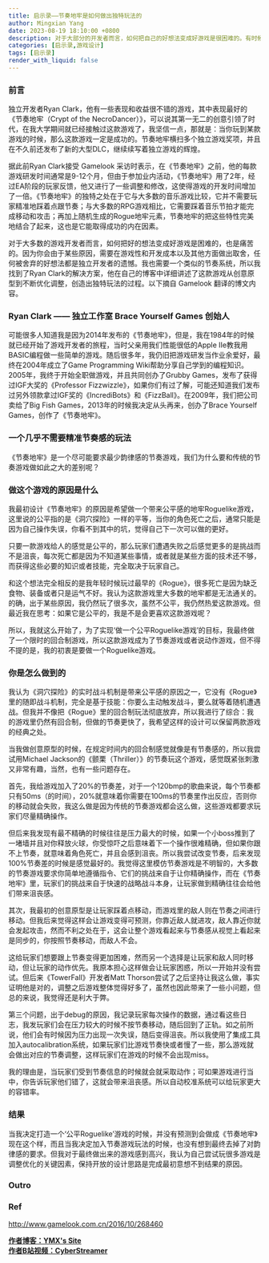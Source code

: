 ```yaml
---
title: 启示录——节奏地牢是如何做出独特玩法的
author: Mingxian Yang
date: 2023-08-19 18:10:00 +0800
description: 对于大部分的开发者而言，如何把自己的好想法变成好游戏是很困难的。有时候，站在巨人的肩膀上对于独立游戏开发者而言是一条捷径。我尝试了很多独立游戏的点子，其中，节奏地牢可能是我最有感触的。独立、创意和生存之间，节奏地牢把控的很好。我看了一些开发者Ryan Clark的访谈录，想从中找到一些关于节奏检测的灵感，我发现我学到了一些其他方面的东西。Roguelike元素和节奏游戏结合的方式创造了独特的体验，他在自己的博客中详细讲述了这款游戏从创意原型到不断优化调整，创造出独特玩法的过程，现在分享给大家共勉。
categories: [启示录,游戏设计]
tags: [启示录]
render_with_liquid: false
---
```




### 前言

<!-- ![Desktop View](/assets/img/sample/mockup.png){: width="700" height="400" } -->
<!-- ![Desktop View](/assets/img/sample/mockup.png){: w="700" h="400" } -->
<!-- ![Desktop View](/assets/img/sample/mockup.png){: .normal } -->
<!-- ![Desktop View](/assets/img/sample/mockup.png){: .left } -->


独立开发者Ryan Clark，他有一些表现和收益很不错的游戏，其中表现最好的《节奏地牢（Crypt of the NecroDancer）》，可以说其第一无二的创意引领了时代，在我大学期间就已经接触过这款游戏了，我坚信一点，那就是：当你玩到某款游戏的时候，那么这款游戏一定是成功的。节奏地牢横扫多个独立游戏奖项，并且在不久前还发布了新的大型DLC，继续续写着独立游戏的辉煌。

据此前Ryan Clark接受 Gamelook 采访时表示，在《节奏地牢》之前，他的每款游戏研发时间通常是9-12个月，但由于参加业内活动，《节奏地牢》用了2年，经过EA阶段的玩家反馈，他又进行了一些调整和修改，这使得游戏的开发时间增加了一倍。《节奏地牢》的独特之处在于它与大多数的音乐游戏比较，它并不需要玩家精准地踩着点跟节奏；与大多数的RPG游戏相比，它需要踩着音乐节拍才能完成移动和攻击；再加上随机生成的Rogue地牢元素，节奏地牢的把这些特性完美地结合了起来，这也是它能取得成功的内在因素。

对于大多数的游戏开发者而言，如何把好的想法变成好游戏是困难的，也是痛苦的。因为你会由于某些原因，需要在游戏性和开发成本以及其他方面做出取舍，任何被舍弃的好想法都是独立开发者的遗憾。我也需要一个类似的节奏系统，所以我找到了Ryan Clark的解决方案，他在自己的博客中详细讲述了这款游戏从创意原型到不断优化调整，创造出独特玩法的过程。以下摘自 Gamelook 翻译的博文内容。


### Ryan Clark —— 独立工作室 Brace Yourself Games 创始人

可能很多人知道我是因为2014年发布的《节奏地牢》，但是，我在1984年的时候就已经开始了游戏开发者的旅程，当时父亲用我们性能很低的Apple IIe教我用BASIC编程做一些简单的游戏。随后很多年，我仍旧把游戏研发当作业余爱好，最终在2004年成立了Game Programming Wiki帮助分享自己学到的编程知识。2005年，我终于开始全职做游戏，并且共同创办了Grubby Games，发布了获得过IGF大奖的《Professor Fizzwizzle》，如果你们有过了解，可能还知道我们发布过另外领款拿过IGF奖的《IncrediBots》和《FizzBall》。在2009年，我们把公司卖给了Big Fish Games，2013年的时候我决定从头再来，创办了Brace Yourself Games，创作了《节奏地牢》。

### 一个几乎不需要精准节奏感的玩法

《节奏地牢》是一个尽可能要求最少韵律感的节奏游戏，我们为什么要和传统的节奏游戏做如此之大的差别呢？


### 做这个游戏的原因是什么

我最初设计《节奏地牢》的原因是希望做一个带来公平感的地牢Roguelike游戏，这里说的公平指的是《洞穴探险》一样的平等，当你的角色死亡之后，通常只能是因为自己操作失误，你看不到其中的坑，觉得自己下一次可以做的更好。

只要一款游戏给人的感觉是公平的，那么玩家们遭遇失败之后感觉更多的是挑战而不是沮丧，每次死亡都是因为不知道某些事情，或者就是某些方面的技术还不够，而获得这些必要的知识或者技能，完全取决于玩家自己。

和这个想法完全相反的是我年轻时候玩过最早的《Rogue》，很多死亡是因为缺乏食物、装备或者只是运气不好。我认为这款游戏里大多数的地牢都是无法通关的。的确，出于某些原因，我仍然玩了很多次，虽然不公平，我仍然热爱这款游戏。但最近我在思考：如果它是公平的，我是不是会更喜欢这款游戏呢？

所以，我就这么开始了，为了实现‘做一个公平Roguelike游戏’的目标，我最终做了一个限时的回合制游戏，所以这款游戏成为了节奏游戏或者说动作游戏，但不得不提的是，我的初衷是要做一个Roguelike游戏。

### 你是怎么做到的

我认为《洞穴探险》的实时战斗机制是带来公平感的原因之一，它没有《Rogue》里的随即战斗机制，完全是基于技能：你要么主动触发战斗，要么就等着随机遭遇战。但我并不像把《Rogue》里的回合制玩法彻底放弃，所以我进行了综合：我的游戏里仍然有回合制，但做的节奏更快了，我希望这样的设计可以保留两款游戏的经典之处。

当我做创意原型的时候，在规定时间内的回合制感觉就像是有节奏感的，所以我尝试用Michael Jackson的《颤栗（Thriller）》的节奏玩这个游戏，感觉既紧张刺激又非常有趣，当然，也有一些问题存在。


首先，我给游戏加入了20%的节奏差，对于一个120bmp的歌曲来说，每个节奏都只有50ms（的时间），20%就意味着你需要在100ms的节奏里作出反应，否则你的移动就会失败，我这么做是因为传统的节奏游戏都会这么做，这些游戏都要求玩家们尽量精确操作。

但后来我发现有最不精确的时候往往是压力最大的时候，如果一个小boss推到了一堵墙并且对你释放火球，你受惊吓之后意味着下一个操作很难精确，但如果你跟不上节奏，就意味着角色死亡，并且会感到沮丧。所以我尝试改变节奏，后来发现100%节奏差的时候是感觉最好的。我觉得这里模仿节奏游戏是不明智的，大多数的节奏游戏要求你简单地遵循指令、它们的挑战来自于让你精确操作，而在《节奏地牢》里，玩家们的挑战来自于快速的战略战斗本身，让玩家做到精确往往会给他们带来沮丧感。

其次，我最初的创意原型是让玩家踩着点移动，而游戏里的敌人则在节奏之间进行移动。但我后来觉得这样会让游戏变得可预测，你靠近敌人就进攻，敌人靠近你就会发起攻击，然而不利之处在于，这会让整个游戏看起来与节奏感从视觉上看起来是同步的，你按照节奏移动，而敌人不会。

这给玩家们想要跟上节奏变得更加困难，然而另一个选择是让玩家和敌人同时移动，但让玩家的动作优先。我原本担心这样做会让玩家困惑，所以一开始并没有尝试。但后来《TowerFall》开发者Matt Thorson尝试了之后坚持让我这么做，事实证明他是对的，调整之后游戏整体觉得好多了，虽然也因此带来了一些小问题，但总的来说，我觉得还是利大于弊。

第三个问题，出于debug的原因，我记录玩家每次操作的数据，通过看这些日志，我发玩家们会在压力较大的时候不按节奏移动，随后回到了正轨。如之前所说，他们会有时候因为压力出现一次失误，随后变得沮丧。所以我使用了集成工具加入autocalibration系统，如果玩家们比游戏节奏快或者慢了一些，那么游戏就会做出对应的节奏调整，这样玩家们在游戏的时候不会出现miss。

我的理由是，当玩家们受到节奏信息的时候就会就采取动作；可如果游戏进行当中，你告诉玩家他们错了，这就会带来沮丧感。所以自动校准系统可以给玩家更大的容错率。

### 结果

当我决定打造一个‘公平Roguelike’游戏的时候，并没有预测到会做成《节奏地牢》现在这个样，而且当我决定加入节奏游戏玩法的时候，也没有想到最终去掉了对韵律感的要求。但我对于最终做出来的游戏感到高兴，我认为自己尝试玩很多游戏是调整优化的关键因素，保持开放的设计思路是完成最初意想不到结果的原因。

### Outro




### **Ref**   
http://www.gamelook.com.cn/2016/10/268460



 [**作者博客：YMX's Site**](http://yangmingxian.com/)  
 [**作者B站视频：CyberStreamer**](https://space.bilibili.com/22212765)




